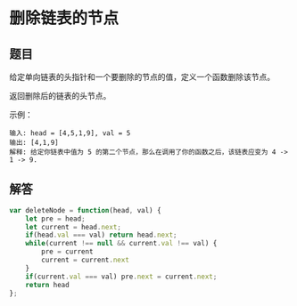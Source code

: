 # 删除链表的节点

## 题目
给定单向链表的头指针和一个要删除的节点的值，定义一个函数删除该节点。

返回删除后的链表的头节点。

示例：
```
输入: head = [4,5,1,9], val = 5
输出: [4,1,9]
解释: 给定你链表中值为 5 的第二个节点，那么在调用了你的函数之后，该链表应变为 4 -> 1 -> 9.
```

## 解答
```js
var deleteNode = function(head, val) {
    let pre = head;
    let current = head.next;
    if(head.val === val) return head.next;
    while(current !== null && current.val !== val) {
        pre = current
        current = current.next
    }
    if(current.val === val) pre.next = current.next;
    return head
};
```